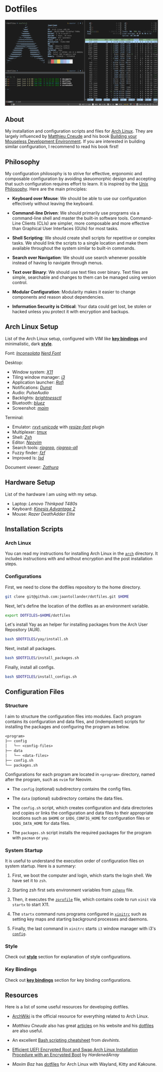 # Dotfiles
![](./images/desktop.png)


## About
My installation and configuration scripts and files for [Arch Linux](https://archlinux.org/). They are largely influenced by [Matthieu Cneude](https://github.com/Phantas0s) and his book [Building your Mouseless Development Environment](https://themouseless.dev/). If you are interested in building similar configuration, I recommend to read his book first!


## Philosophy
My configuration philosophy is to strive for effective, ergonomic and composable configuration by avoiding skeuomorphic design and accepting that such configuration requires effort to learn. It is inspired by the [Unix Philosophy](https://en.wikipedia.org/wiki/Unix_philosophy). Here are the main principles:

- **Keyboard over Mouse**: We should be able to use our configuration effectively without leaving the keyboard.

- **Command-line Driven**: We should primarily use programs via a command-line shell and master the built-in software tools. Command-Line Clients (CLIs) are simpler, more composable and more effective than Graphical User Interfaces (GUIs) for most tasks.

- **Shell Scripting**: We should create shell scripts for repetitive or complex tasks. We should link the scripts to a single location and make them available throughout the system similar to built-in commands.

- **Search over Navigation**: We should use search whenever possible instead of having to navigate through menus.

- **Text over Binary**: We should use text files over binary. Text files are simple, searchable and changes to them can be managed using version control.

- **Modular Configuration**: Modularity makes it easier to change components and reason about dependencies.

- **Information Security is Critical**: Your data could get lost, be stolen or hacked unless you protect it with encryption and backups.


## Arch Linux Setup
List of the Arch Linux setup, configured with VIM like [**key bindings**](./key-bindings.md) and minimalistic, dark [**style**](./style.md).

Font: [*Inconsolata*](https://github.com/ryanoasis/nerd-fonts/tree/master/patched-fonts/Inconsolata) [*Nerd Font*](https://www.nerdfonts.com/) 

Desktop:

- Window system: [*X11*](https://www.x.org/)
- Tiling window manager: [*i3*](https://i3wm.org/)
- Application launcher: [*Rofi*](https://github.com/davatorium/rofi)
- Notifications: [*Dunst*](https://dunst-project.org/)
- Audio: *PulseAudio*
- Backlights: [*brightnessctl*](https://github.com/Hummer12007/brightnessctl)
- Bluetooth: [*bluez*](http://www.bluez.org/)
- Screenshot: [*maim*](https://github.com/naelstrof/maim)

Terminal:

- Emulator: [*rxvt-unicode*](https://wiki.archlinux.org/title/rxvt-unicode) with [*resize-font*](https://github.com/simmel/urxvt-resize-font) plugin
- Multiplexer: [*tmux*](https://github.com/tmux/tmux)
- Shell: [*Zsh*](https://wiki.archlinux.org/title/zsh)
- Editor: [*Neovim*](https://neovim.io/)
- Search tools: [*ripgrep*](https://github.com/BurntSushi/ripgrep), [*ripgrep-all*](https://github.com/phiresky/ripgrep-all)
- Fuzzy finder: [*fzf*](https://github.com/junegunn/fzf)
- Improved ls: [*lsd*](https://github.com/Peltoche/lsd)

Document viewer: [*Zathura*](https://pwmt.org/projects/zathura/)


## Hardware Setup
List of the hardware I am using with my setup.

- Laptop: *Lenovo Thinkpad T480s*
- Keyboard: [*Kinesis Advantage 2*](https://kinesis-ergo.com/keyboards/advantage2-keyboard/)
- Mouse: *Razer DeathAdder Elite*


## Installation Scripts
### Arch Linux
You can read my instructions for installing Arch Linux in the [`arch`](./arch) directory. It includes instructions with and without encryption and the post installation steps.

### Configurations 
First, we need to clone the dotfiles repository to the home directory. 

```bash
git clone git@github.com:jaantollander/dotfiles.git $HOME
```

Next, let's define the location of the dotfiles as an environment variable.

```bash
export DOTFILES=$HOME/dotfiles
```

Let's install Yay as an helper for installing packages from the Arch User Repository (AUR).

```bash
bash $DOTFILES/yay/install.sh
```

Next, install all packages.

```bash
bash $DOTFILES/install_packages.sh
```

Finally, install all configs.

```bash
bash $DOTFILES/install_configs.sh
```


## Configuration Files
### Structure
I aim to structure the configuration files into modules. Each program contains its configuration and data files, and (indempotent) scripts for installing the packages and configuring the program as below.

```text
<program>
├── config
│   └── <config-files> 
├── data 
│   └── <data-files> 
├── config.sh
└── packages.sh
```

Configurations for each program are located in `<program>` directory, named after the program, such as `nvim` for Neovim. 

- The `config` (optional) subdirectory contains the config files.

- The `data` (optional) subdirectory contains the data files. 

- The `config.sh` script, which creates configuration and data directories and copies or links the configuration and data files to their appropriate locations such as `$HOME` or `$XDG_CONFIG_HOME` for configuration files or `$XDG_DATA_HOME` for data files.

- The `packages.sh` script installs the required packages for the program with `pacman` or `yay`.

### System Startup
It is useful to understand the execution order of configuration files on system startup. Here is a summary:

1) First, we boot the computer and login, which starts the login shell. We have set it to `zsh`. 

2) Starting zsh first sets environment variables from [`zshenv`](./zsh/config/zshenv) file. 

3) Then, it executes the [`zprofile`](./zsh/config/zprofile) file, which contains code to run `xinit` via `startx` to start X11. 

4) The `startx` command runs programs configured in [`xinitrc`](./X11/config/xinitrc) such as setting key maps and starting background processes and daemons. 

5) Finally, the last command in `xinitrc` starts `i3` window manager with i3's [`config`](./i3/config/config).

### Style
Check out [**style**](./style.md) section for explanation of style configurations.

### Key Bindings
Check out [**key bindings**](./key-bindings.md) section for key binding configurations.


## Resources
Here is a list of some useful resources for developing dotfiles.

- [ArchWiki](https://wiki.archlinux.org/) is the official resource for everything related to Arch Linux.

- *Matthieu Cneude* also has great [articles](https://thevaluable.dev/) on his website and his [dotfiles](https://github.com/Phantas0s/.dotfiles) are also useful. 

- An excellent [Bash scripting cheatsheet](https://devhints.io/bash) from *devhints*.

- [Efficient UEFI Encrypted Root and Swap Arch Linux Installation Procedure with an Encrypted Boot](https://gist.github.com/HardenedArray/ee3041c04165926fca02deca675effe1) by *HardenedArray*

- *Maxim Baz* has [dotfiles](https://github.com/maximbaz/dotfiles) for Arch Linux with Wayland, Kitty and Kakoune.
